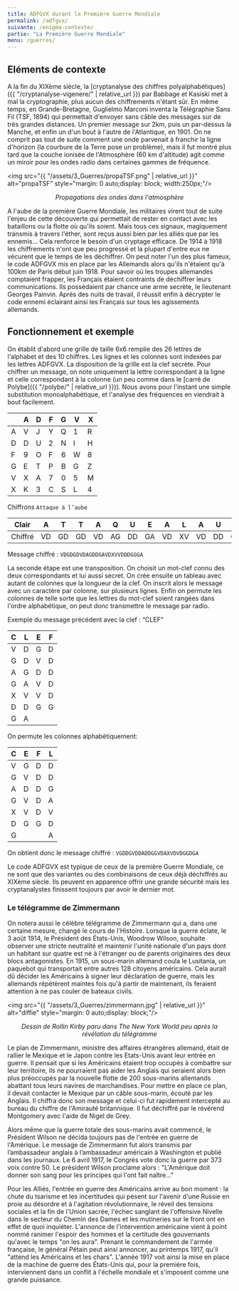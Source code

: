 ```yaml
---
title: ADFGVX durant la Première Guerre Mondiale
permalink: /adfgvx/
suivante: /enigma-contexte/
partie: "La Première Guerre Mondiale"
menu: /guerres/
---
```


## Eléments de contexte

A la fin du XIXème siècle, la [cryptanalyse des chiffres polyalphabétiques]({{ "/cryptanalyse-vigenere/" | relative_url }}) par Babbage et Kasiski met à mal la cryptographie, plus aucun des chiffrements n'étant sûr.
En même temps, en Grande-Bretagne, Guglielmo Marconi inventa la Télégraphie Sans Fil (TSF, 1894) qui permettait d'envoyer sans câble des messages sur de très grandes distances. Un premier message sur 2km, puis un par-dessus la Manche, et enfin un d'un bout à l'autre de l'Atlantique, en 1901. On ne comprit pas tout de suite comment une onde parvenait à franchir la ligne d'horizon (la courbure de la Terre pose un problème), mais il fut montré plus tard que la couche ionisée de l'Atmosphère (60 km d'altitude) agit comme un miroir pour les ondes radio dans certaines gammes de fréquence.

<img src="{{ "/assets/3_Guerres/propaTSF.png" | relative_url }}" alt="propaTSF" style="margin: 0 auto;display: block; width:250px;"/>
<p align="center"> <em> Propagations des ondes dans l'atmosphère </em> </p>

A l'aube de la première Guerre Mondiale, les militaires virent tout de suite l'enjeu de cette découverte qui permettait de rester en contact avec les bataillons ou la flotte où qu'ils soient. Mais tous ces signaux, magiquement transmis à travers l'éther, sont reçus aussi bien par les alliés que par les ennemis… Cela renforce le besoin d'un cryptage efficace.
De 1914 à 1918 les chiffrements n'ont que peu progressé et la plupart d'entre eux ne vécurent que le temps de les déchiffrer. On peut noter l'un des plus fameux, le code ADFGVX mis en place par les Allemands alors qu'ils n'étaient qu'à 100km de Paris début juin 1918. Pour savoir où les troupes allemandes comptaient frapper, les Français étaient contraints de déchiffrer leurs communications. Ils possédaient par chance une arme secrète, le lieutenant Georges Painvin. Après des nuits de travail, il réussit enfin à décrypter le code ennemi éclairant ainsi les Français sur tous les agissements allemands.

## Fonctionnement et exemple

On établit d'abord une grille de taille 6x6 remplie des 26 lettres de l'alphabet et des 10 chiffres. Les lignes et les colonnes sont indexées par les lettres ADFGVX. La disposition de la grille est la clef secrète. Pour chiffrer un message, on note uniquement la lettre correspondant à la ligne et celle correspondant à la colonne (un peu comme dans le [carré de Polybe]({{ "/polybe/" | relative_url }})). Nous avons pour l'instant une simple substitution monoalphabétique, et l'analyse des fréquences en viendrait à bout facilement.

|   | A | D | F | G | V | X |
|---|---|---|---|:-:|---|---|
| A | V | J | Y | Q | 1 | R |
| D | D | U | 2 | N | I | H |
| F | 9 | O | F | 6 | W | 8 |
| G | E | T | P | B | G | Z |
| V | X | A | 7 | 0 | 5 | M |
| X | K | 3 | C | S | L | 4 |


Chiffrons `Attaque à l’aube`

| Clair   | A  | T  | T  |  A | Q  | U  | E  | A  | L  | A  | U  | B  | E  |
|---------|----|----|----|:--:|----|----|----|----|----|----|----|----|----|
| Chiffré | VD | GD | GD | VD | AG | DD | GA | VD | XV | VD | DD | GG | GA |

Message chiffré : `VDGDGDVDAGDDGAVDXVVDDDGGGA`

La seconde étape est une transposition. On choisit un mot-clef connu des deux correspondants et lui aussi secret.  On crée ensuite un tableau avec autant de colonnes que la longueur de la clef. On inscrit alors le message avec un caractère par colonne, sur plusieurs lignes. Enfin on permute les colonnes de telle sorte que les lettres du mot-clef soient rangées dans l'ordre alphabétique, on peut donc transmettre le message par radio.

Exemple du message précédent avec la clef : “CLEF”

| C | L | E | F |
|---|---|---|---|
| V | D | G | D |
| G | D | V | D |
| A | G | D | D |
| G | A | V | D |
| X | V | V | D |
| D | D | G | G |
| G | A |   |   |

On permute les colonnes alphabétiquement:

| C | E | F | L |
|---|---|---|---|
| V | G | D | D |
| G | V | D | D |
| A | D | D | G |
| G | V | D | A |
| X | V | D | V |
| D | G | G | D |
| G |   |   | A |


On obtient donc le message chiffré : `VGDDGVDDADDGGVDAXVDVDGGDGA`

Le code ADFGVX est typique de ceux de la première Guerre Mondiale, ce ne sont que des variantes ou des combinaisons de ceux déjà déchiffrés au XIXème siècle. Ils peuvent en apparence offrir une grande sécurité mais les cryptanalystes finissent toujours par avoir le dernier mot.

### Le télégramme de Zimmermann

On notera aussi le célèbre télégramme de Zimmermann qui a, dans une certaine mesure, changé le cours de l'Histoire. Lorsque la guerre éclate, le 3 août 1914, le Président des États-Unis, Woodrow Wilson, souhaite observer une stricte neutralité et maintenir l'unité nationale d'un pays dont un habitant sur quatre est né à l'étranger ou de parents originaires des deux blocs antagonistes. En 1915, un sous-marin allemand coula le Lusitania, un paquebot qui transportait entre autres 128 citoyens américains. Cela aurait dû décider les Américains à signer leur déclaration de guerre, mais les allemands répétèrent maintes fois qu'à partir de maintenant, ils feraient attention à ne pas couler de bateaux civils.

<img src="{{ "/assets/3_Guerres/zimmermann.jpg" | relative_url }}" alt="diffie" style="margin: 0 auto;display: block;"/>
<p align="center"> <em> Dessin de Rollin Kirby paru dans The New York World peu après la révélation du télégramme </em> </p>

Le plan de Zimmermann, ministre des affaires étrangères allemand, était de rallier le Mexique et le Japon contre les Etats-Unis avant leur entrée en guerre. Il pensait que si les Américains étaient trop occupés à combattre sur leur territoire, ils ne pourraient pas aider les Anglais qui seraient alors bien plus préoccupés par la nouvelle flotte de 200 sous-marins allemands abattant tous leurs navires de marchandises. Pour mettre en place ce plan, il devait contacter le Mexique par un câble sous-marin, écouté par les Anglais. Il chiffra donc son message et celui-ci fut rapidement intercepté au bureau du chiffre de l'Amirauté britannique. Il fut déchiffré par le révérend Montgomery avec l'aide de Nigel de Grey.

Alors même que la guerre totale des sous-marins avait commencé, le Président Wilson ne décida toujours pas de l'entrée en guerre de l'Amérique. Le message de Zimmermann fut alors transmis par l’ambassadeur anglais à l’ambassadeur américain à Washington et publié dans les journaux.  Le 6 avril 1917, le Congrès vote donc la guerre par 373 voix contre 50. Le président Wilson proclame alors : "L'Amérique doit donner son sang pour les principes qui l'ont fait naître..."

Pour les Alliés, l'entrée en guerre des Américains arrive au bon moment : la chute du tsarisme et les incertitudes qui pèsent sur l'avenir d'une Russie en proie au désordre et à l'agitation révolutionnaire, le réveil des tensions sociales et la fin de l'Union sacrée, l'échec sanglant de l'offensive Nivelle dans le secteur du Chemin des Dames et les mutineries sur le front ont en effet de quoi inquiéter. L'annonce de l'intervention américaine vient à point nommé ranimer l'espoir des hommes et la certitude des gouvernants qu'avec le temps "on les aura". Prenant le commandement de l'armée française, le général Pétain peut ainsi annoncer, au printemps 1917, qu'il "attend les Américains et les chars". L'année 1917 voit ainsi la mise en place de la machine de guerre des États-Unis qui, pour la première fois, interviennent dans un conflit à l'échelle mondiale et s'imposent comme une grande puissance.
